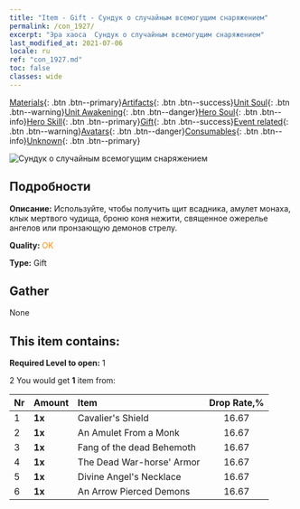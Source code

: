 ```yaml
---
title: "Item - Gift - Сундук о случайным всемогущим снаряжением"
permalink: /con_1927/
excerpt: "Эра хаоса  Сундук о случайным всемогущим снаряжением"
last_modified_at: 2021-07-06
locale: ru
ref: "con_1927.md"
toc: false
classes: wide
---
```

 [Materials](/ItemsRU/){: .btn .btn--primary}[Artifacts](/ItemsRU/Artifacts/){: .btn .btn--success}[Unit Soul](/ItemsRU/UnitSoul/){: .btn .btn--warning}[Unit Awakening](/ItemsRU/UnitAwakening/){: .btn .btn--danger}[Hero Soul](/ItemsRU/HeroSoul/){: .btn .btn--info}[Hero Skill](/ItemsRU/HeroSkill/){: .btn .btn--primary}[Gift](/ItemsRU/Gift/){: .btn .btn--success}[Event related](/ItemsRU/Events/){: .btn .btn--warning}[Avatars](/ItemsRU/Avatars/){: .btn .btn--danger}[Consumables](/ItemsRU/Consumables/){: .btn .btn--info}[Unknown](/ItemsRU/Unknown/){: .btn .btn--primary}

 ![Сундук о случайным всемогущим снаряжением](/images/t/i_907550.png)

## Подробности
 **Описание:** Используйте, чтобы получить щит всадника, амулет монаха, клык мертвого чудища, броню коня нежити, священное ожерелье ангелов или пронзающую демонов стрелу.

 **Quality:** <span style="color: #FF8C00">OK</span>

 **Type:** Gift

## Gather

  None

## This item contains:

 **Required Level to open:** 1

 2 You would get **1** item  from:

  | Nr | Amount |     Item    | Drop Rate,% |
  |:---|:-------|:------------|:---------:|
  | 1 |  **1x** | Cavalier's Shield | 16.67 | 
  | 2 |  **1x** | An Amulet From a Monk | 16.67 | 
  | 3 |  **1x** | Fang of the dead Behemoth | 16.67 | 
  | 4 |  **1x** | The Dead War-horse' Armor | 16.67 | 
  | 5 |  **1x** | Divine Angel's Necklace | 16.67 | 
  | 6 |  **1x** | An Arrow Pierced Demons | 16.67 | 
